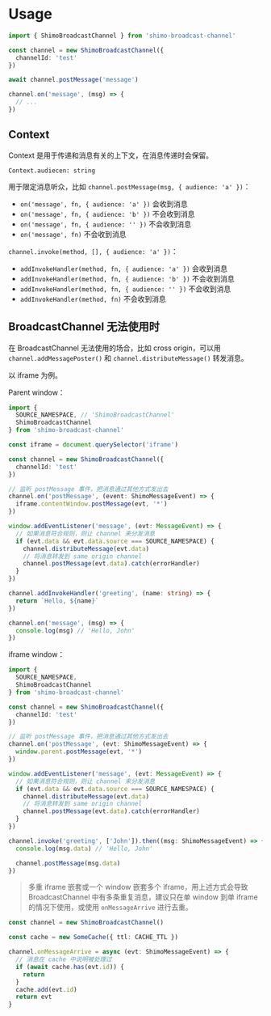 # Usage

```typescript
import { ShimoBroadcastChannel } from 'shimo-broadcast-channel'

const channel = new ShimoBroadcastChannel({
  channelId: 'test'
})

await channel.postMessage('message')

channel.on('message', (msg) => {
  // ...
})
```

## Context

Context 是用于传递和消息有关的上下文，在消息传递时会保留。

`Context.audiecen: string`

用于限定消息听众，比如 `channel.postMessage(msg, { audience: 'a' })`：

- `on('message', fn, { audience: 'a' })` 会收到消息
- `on('message', fn, { audience: 'b' })` 不会收到消息
- `on('message', fn, { audience: '' })` 不会收到消息
- `on('message', fn)` 不会收到消息

`channel.invoke(method, [], { audience: 'a' })`：

- `addInvokeHandler(method, fn, { audience: 'a' })` 会收到消息
- `addInvokeHandler(method, fn, { audience: 'b' })` 不会收到消息
- `addInvokeHandler(method, fn, { audience: '' })` 不会收到消息
- `addInvokeHandler(method, fn)` 不会收到消息

## BroadcastChannel 无法使用时

在 BroadcastChannel 无法使用的场合，比如 cross origin，可以用 `channel.addMessagePoster()` 和 `channel.distributeMessage()` 转发消息。

以 iframe 为例。

Parent window：

```typescript
import {
  SOURCE_NAMESPACE, // 'ShimoBroadcastChannel'
  ShimoBroadcastChannel
} from 'shimo-broadcast-channel'

const iframe = document.querySelector('iframe')

const channel = new ShimoBroadcastChannel({
  channelId: 'test'
})

// 监听 postMessage 事件，把消息通过其他方式发出去
channel.on('postMessage', (event: ShimoMessageEvent) => {
  iframe.contentWindow.postMessage(evt, '*')
})

window.addEventListener('message', (evt: MessageEvent) => {
  // 如果消息符合规则，则让 channel 来分发消息
  if (evt.data && evt.data.source === SOURCE_NAMESPACE) {
    channel.distributeMessage(evt.data)
    // 将消息转发到 same origin channel
    channel.postMessage(evt.data).catch(errorHandler)
  }
})

channel.addInvokeHandler('greeting', (name: string) => {
  return `Hello, ${name}`
})

channel.on('message', (msg) => {
  console.log(msg) // 'Hello, John'
})
```

iframe window：

```typescript
import {
  SOURCE_NAMESPACE,
  ShimoBroadcastChannel
} from 'shimo-broadcast-channel'

const channel = new ShimoBroadcastChannel({
  channelId: 'test'
})

// 监听 postMessage 事件，把消息通过其他方式发出去
channel.on('postMessage', (evt: ShimoMessageEvent) => {
  window.parent.postMessage(evt, '*')
})

window.addEventListener('message', (evt: MessageEvent) => {
  // 如果消息符合规则，则让 channel 来分发消息
  if (evt.data && evt.data.source === SOURCE_NAMESPACE) {
    channel.distributeMessage(evt.data)
    // 将消息转发到 same origin channel
    channel.postMessage(evt.data).catch(errorHandler)
  }
})

channel.invoke('greeting', ['John']).then((msg: ShimoMessageEvent) => {
  console.log(msg.data) // 'Hello, John'

  channel.postMessage(msg.data)
})
```

> 多重 iframe 嵌套或一个 window 嵌套多个 iframe，用上述方式会导致 BroadcastChannel 中有多条重复消息，建议只在单 window 到单 iframe 的情况下使用，或使用 `onMessageArrive` 进行去重。

```typescript
const channel = new ShimoBroadcastChannel()

const cache = new SomeCache({ ttl: CACHE_TTL })

channel.onMessageArrive = async (evt: ShimoMessageEvent) => {
  // 消息在 cache 中说明被处理过
  if (await cache.has(evt.id)) {
    return
  }
  cache.add(evt.id)
  return evt
}
```
